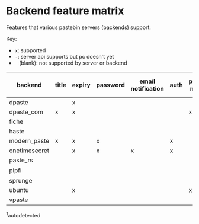 # Backend feature matrix

Features that various pastebin servers (backends) support.

Key:

- `x`: supported
- `-`: server api supports but pc doesn't yet
- ` ` (blank): not supported by server or backend

| backend       | title | expiry | password | email notification | auth | poster name | syntax / filetype   |
| -------       | ----- | ------ | -------- | ------------------ | ---- | ----------- | -----------------   |
| dpaste        |       | x      |          |                    |      |             | x                   |
| dpaste_com    | x     | x      |          |                    |      | x           | x                   |
| fiche         |       |        |          |                    |      |             |                     |
| haste         |       |        |          |                    |      |             | -                   |
| modern_paste  | x     | x      | x        |                    | x    |             | x                   |
| onetimesecret |       | x      | x        | x                  | x    |             |                     |
| paste_rs      |       |        |          |                    |      |             | -                   |
| pipfi         |       |        |          |                    |      |             | x<sup>1</sup>       |
| sprunge       |       |        |          |                    |      |             | x                   |
| ubuntu        |       | x      |          |                    |      | x           | x                   |
| vpaste        |       |        |          |                    |      |             | -                   |

<sup>1</sup>autodetected
